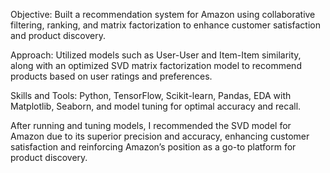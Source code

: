 Objective: Built a recommendation system for Amazon using collaborative filtering, ranking, and matrix factorization to enhance customer satisfaction and product discovery.

Approach: Utilized models such as User-User and Item-Item similarity, along with an optimized SVD matrix factorization model to recommend products based on user ratings and preferences.

Skills and Tools: Python, TensorFlow, Scikit-learn, Pandas, EDA with Matplotlib, Seaborn, and model tuning for optimal accuracy and recall.

After running and tuning models, I recommended the SVD model for Amazon due to its superior precision and accuracy, enhancing customer satisfaction and reinforcing Amazon’s position as a go-to platform for product discovery.

